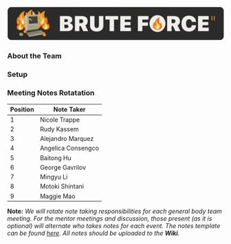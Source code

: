 ![Image of old Apple desktop on fire with the title Brute Force II](/admin/media/images/logo_header.png)

### About the Team

### Setup

### Meeting Notes Rotatation
| Position | Note Taker         |
| -------- | ------------------ |
| 1        | Nicole Trappe      |
| 2        | Rudy Kassem        |
| 3        | Alejandro Marquez  |
| 4        | Angelica Consengco |
| 5        | Baitong Hu         |
| 6        | George Gavrilov    |
| 7        | Mingyu Li          |
| 8        | Motoki Shintani    |
| 9        | Maggie Mao         |

**Note:** _We will rotate note taking responsibilities for each general body team meeting.
For the mentor meetings and discussion, those present (as it is optional) will alternate who
takes notes for each event. The notes template can be found 
[here](https://github.com/ntrappe/cse112-s22-group2/wiki/Meeting-Note-Guide). All notes
should be uploaded to the **Wiki**._
